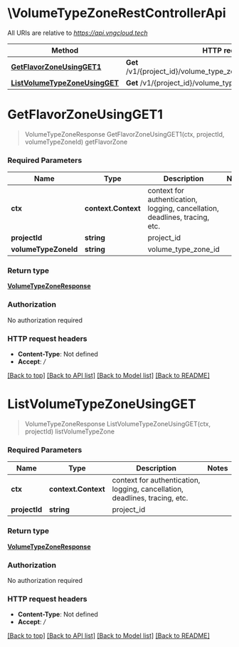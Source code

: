 # \VolumeTypeZoneRestControllerApi

All URIs are relative to *https://api.vngcloud.tech*

Method | HTTP request | Description
------------- | ------------- | -------------
[**GetFlavorZoneUsingGET1**](VolumeTypeZoneRestControllerApi.md#GetFlavorZoneUsingGET1) | **Get** /v1/{project_id}/volume_type_zones/{volume_type_zone_id} | getFlavorZone
[**ListVolumeTypeZoneUsingGET**](VolumeTypeZoneRestControllerApi.md#ListVolumeTypeZoneUsingGET) | **Get** /v1/{project_id}/volume_type_zones | listVolumeTypeZone


# **GetFlavorZoneUsingGET1**
> VolumeTypeZoneResponse GetFlavorZoneUsingGET1(ctx, projectId, volumeTypeZoneId)
getFlavorZone

### Required Parameters

Name | Type | Description  | Notes
------------- | ------------- | ------------- | -------------
 **ctx** | **context.Context** | context for authentication, logging, cancellation, deadlines, tracing, etc.
  **projectId** | **string**| project_id | 
  **volumeTypeZoneId** | **string**| volume_type_zone_id | 

### Return type

[**VolumeTypeZoneResponse**](VolumeTypeZoneResponse.md)

### Authorization

No authorization required

### HTTP request headers

 - **Content-Type**: Not defined
 - **Accept**: */*

[[Back to top]](#) [[Back to API list]](../README.md#documentation-for-api-endpoints) [[Back to Model list]](../README.md#documentation-for-models) [[Back to README]](../README.md)

# **ListVolumeTypeZoneUsingGET**
> VolumeTypeZoneResponse ListVolumeTypeZoneUsingGET(ctx, projectId)
listVolumeTypeZone

### Required Parameters

Name | Type | Description  | Notes
------------- | ------------- | ------------- | -------------
 **ctx** | **context.Context** | context for authentication, logging, cancellation, deadlines, tracing, etc.
  **projectId** | **string**| project_id | 

### Return type

[**VolumeTypeZoneResponse**](VolumeTypeZoneResponse.md)

### Authorization

No authorization required

### HTTP request headers

 - **Content-Type**: Not defined
 - **Accept**: */*

[[Back to top]](#) [[Back to API list]](../README.md#documentation-for-api-endpoints) [[Back to Model list]](../README.md#documentation-for-models) [[Back to README]](../README.md)

